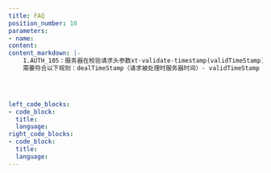 ```yaml
---
title: FAQ
position_number: 10
parameters:
- name:
content:
content_markdown: |-
    1.AUTH_105：服务器在校验请求头参数xt-validate-timestamp(validTimeStamp)、xt-validate-recvwindow（recvwindow）时，
    需要符合以下规则：dealTimeStamp（请求被处理时服务器时间）- validTimeStamp < recvwindow ，否则就会返回AUTH_105，为了避免此错误，建议xt-validate-timestamp 设置为请求发出的时间，xt-validate-recvwindow设置的大一点
    



left_code_blocks:
- code_block:
  title:
  language:
right_code_blocks:
- code_block:
  title:
  language:
---
```

